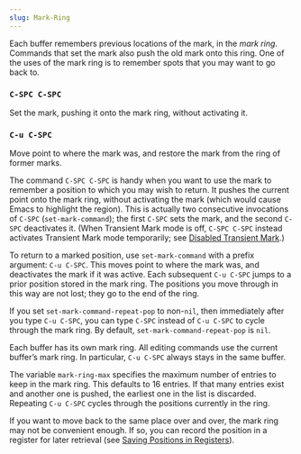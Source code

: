 ```yaml
---
slug: Mark-Ring
---
```


Each buffer remembers previous locations of the mark, in the *mark ring*. Commands that set the mark also push the old mark onto this ring. One of the uses of the mark ring is to remember spots that you may want to go back to.

### `C-SPC C-SPC`

Set the mark, pushing it onto the mark ring, without activating it.

### `C-u C-SPC`

Move point to where the mark was, and restore the mark from the ring of former marks.

The command `C-SPC C-SPC` is handy when you want to use the mark to remember a position to which you may wish to return. It pushes the current point onto the mark ring, without activating the mark (which would cause Emacs to highlight the region). This is actually two consecutive invocations of `C-SPC` (`set-mark-command`); the first `C-SPC` sets the mark, and the second `C-SPC` deactivates it. (When Transient Mark mode is off, `C-SPC C-SPC` instead activates Transient Mark mode temporarily; see [Disabled Transient Mark](Disabled-Transient-Mark).)

To return to a marked position, use `set-mark-command` with a prefix argument: `C-u C-SPC`. This moves point to where the mark was, and deactivates the mark if it was active. Each subsequent `C-u C-SPC` jumps to a prior position stored in the mark ring. The positions you move through in this way are not lost; they go to the end of the ring.

If you set `set-mark-command-repeat-pop` to non-`nil`, then immediately after you type `C-u C-SPC`, you can type `C-SPC` instead of `C-u C-SPC` to cycle through the mark ring. By default, `set-mark-command-repeat-pop` is `nil`.

Each buffer has its own mark ring. All editing commands use the current buffer’s mark ring. In particular, `C-u C-SPC` always stays in the same buffer.

The variable `mark-ring-max` specifies the maximum number of entries to keep in the mark ring. This defaults to 16 entries. If that many entries exist and another one is pushed, the earliest one in the list is discarded. Repeating `C-u C-SPC` cycles through the positions currently in the ring.

If you want to move back to the same place over and over, the mark ring may not be convenient enough. If so, you can record the position in a register for later retrieval (see [Saving Positions in Registers](Position-Registers)).
